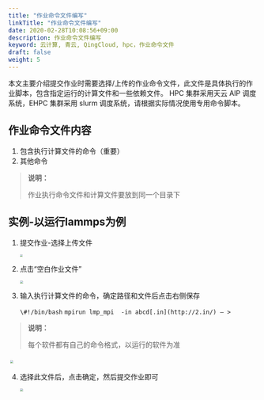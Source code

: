 ```yaml
---
title: "作业命令文件编写"
linkTitle: "作业命令文件编写"
date: 2020-02-28T10:08:56+09:00
description: 作业命令文件编写
keyword: 云计算, 青云, QingCloud, hpc，作业命令文件
draft: false
weight: 5
---
```


本文主要介绍提交作业时需要选择/上传的作业命令文件，此文件是具体执行的作业脚本，包含指定运行的计算文件和一些依赖文件。
HPC 集群采用天云 AIP 调度系统，EHPC 集群采用 slurm 调度系统，请根据实际情况使用专用命令脚本。

## 作业命令文件内容

1. 包含执行计算文件的命令（重要）
2. 其他命令

>   **说明：**
>
> 作业执行命令文件和计算文件要放到同一个目录下

## 实例-以运行lammps为例

1. 提交作业-选择上传文件

   <img src="../_images/job01.png" style="zoom:35%;" />

2. 点击“空白作业文件”

   <img src="../_images/job02.png" style="zoom:38%;" />

3. 输入执行计算文件的命令，确定路径和文件后点击右侧保存

   `\#!/bin/bash`
   `mpirun lmp_mpi  -in abcd[.in](http://2.in/) – >` 

> **说明：**
>
> 每个软件都有自己的命令格式，以运行的软件为准

​	<img src="../_images/job03.png" style="zoom:38%;" />

4. 选择此文件后，点击确定，然后提交作业即可

   <img src="../_images/job04.png" style="zoom:38%;" />
